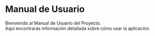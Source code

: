 # Manual de Usuario  
Bienvenido al Manual de Usuario del Proyecto.  
Aquí encontrarás información detallada sobre cómo usar la aplicación.  